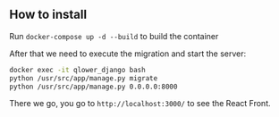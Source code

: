 ## How to install ##

Run `docker-compose up -d --build` to build the container

After that we need to execute the migration and start the server:
```bash
docker exec -it qlower_django bash
python /usr/src/app/manage.py migrate
python /usr/src/app/manage.py 0.0.0.0:8000
```

There we go, you go to `http://localhost:3000/` to see the React Front.